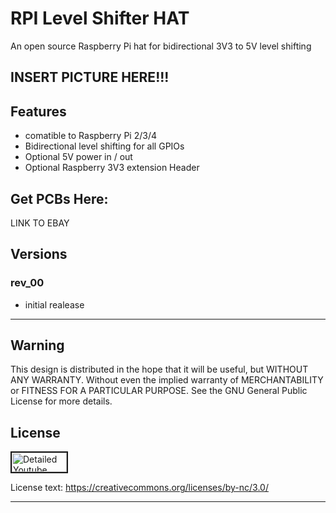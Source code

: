  # RPI Level Shifter HAT
An open source Raspberry Pi hat for bidirectional 3V3 to 5V level shifting

## INSERT PICTURE HERE!!!

## Features
- comatible to Raspberry Pi 2/3/4
- Bidirectional level shifting for all GPIOs
- Optional 5V power in / out
- Optional Raspberry 3V3 extension Header

## Get PCBs Here:
LINK TO EBAY

## Versions
### rev_00
- initial realease

*******************************************************************************************************************************

## Warning
This design is distributed in the hope that it will be useful, but WITHOUT ANY WARRANTY. Without even the implied warranty of MERCHANTABILITY or FITNESS FOR A PARTICULAR PURPOSE. See the GNU General Public License for more details.

## License
<a href="https://mirrors.creativecommons.org/presskit/buttons/88x31/png/by-nc.png
" target="_blank"><img src="https://mirrors.creativecommons.org/presskit/buttons/88x31/png/by-nc.png"
alt="Detailed Youtube Video" width="88" height="31" border="2" /></a>


License text: 
https://creativecommons.org/licenses/by-nc/3.0/

*******************************************************************************************************************************